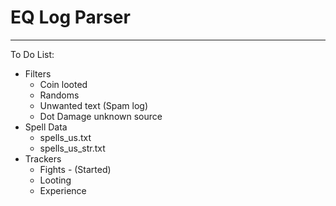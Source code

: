 # EQ Log Parser
***************

To Do List:
* Filters
    * Coin looted
    * Randoms
    * Unwanted text (Spam log)
    * Dot Damage unknown source
* Spell Data
    * spells_us.txt
    * spells_us_str.txt
* Trackers
    * Fights - (Started)
    * Looting
    * Experience


